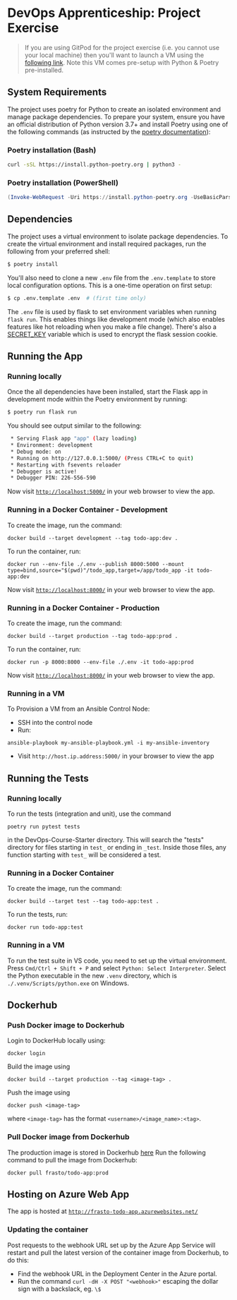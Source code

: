 # DevOps Apprenticeship: Project Exercise

> If you are using GitPod for the project exercise (i.e. you cannot use your local machine) then you'll want to launch a VM using the [following link](https://gitpod.io/#https://github.com/CorndelWithSoftwire/DevOps-Course-Starter). Note this VM comes pre-setup with Python & Poetry pre-installed.

## System Requirements

The project uses poetry for Python to create an isolated environment and manage package dependencies. To prepare your system, ensure you have an official distribution of Python version 3.7+ and install Poetry using one of the following commands (as instructed by the [poetry documentation](https://python-poetry.org/docs/#system-requirements)):

### Poetry installation (Bash)

```bash
curl -sSL https://install.python-poetry.org | python3 -
```

### Poetry installation (PowerShell)

```powershell
(Invoke-WebRequest -Uri https://install.python-poetry.org -UseBasicParsing).Content | py -
```

## Dependencies

The project uses a virtual environment to isolate package dependencies. To create the virtual environment and install required packages, run the following from your preferred shell:

```bash
$ poetry install
```

You'll also need to clone a new `.env` file from the `.env.template` to store local configuration options. This is a one-time operation on first setup:

```bash
$ cp .env.template .env  # (first time only)
```

The `.env` file is used by flask to set environment variables when running `flask run`. This enables things like development mode (which also enables features like hot reloading when you make a file change). There's also a [SECRET_KEY](https://flask.palletsprojects.com/en/1.1.x/config/#SECRET_KEY) variable which is used to encrypt the flask session cookie.

## Running the App 

### Running locally

Once the all dependencies have been installed, start the Flask app in development mode within the Poetry environment by running:
```bash
$ poetry run flask run
```

You should see output similar to the following:
```bash
 * Serving Flask app "app" (lazy loading)
 * Environment: development
 * Debug mode: on
 * Running on http://127.0.0.1:5000/ (Press CTRL+C to quit)
 * Restarting with fsevents reloader
 * Debugger is active!
 * Debugger PIN: 226-556-590
```
Now visit [`http://localhost:5000/`](http://localhost:5000/) in your web browser to view the app.

### Running in a Docker Container - Development

To create the image, run the command:
```
docker build --target development --tag todo-app:dev .
```

To run the container, run:
```
docker run --env-file ./.env --publish 8000:5000 --mount type=bind,source="$(pwd)"/todo_app,target=/app/todo_app -it todo-app:dev
```

Now visit [`http://localhost:8000/`](http://localhost:8000/) in your web browser to view the app.

### Running in a Docker Container - Production

To create the image, run the command:
```
docker build --target production --tag todo-app:prod .
```

To run the container, run:
```
docker run -p 8000:8000 --env-file ./.env -it todo-app:prod
```

Now visit [`http://localhost:8000/`](http://localhost:8000/) in your web browser to view the app.

### Running in a VM

To Provision a VM from an Ansible Control Node:

- SSH into the control node
- Run:
```
ansible-playbook my-ansible-playbook.yml -i my-ansible-inventory
```

- Visit `http://host.ip.address:5000/` in your browser to view the app


## Running the Tests

### Running locally

To run the tests (integration and unit), use the command 
```
poetry run pytest tests
``` 
in the DevOps-Course-Starter directory. This will search the "tests" directory for files starting in `test_` or ending in `_test`. Inside those files, any function starting with `test_` will be considered a test.

### Running in a Docker Container

To create the image, run the command:
```
docker build --target test --tag todo-app:test .
```

To run the tests, run:
```
docker run todo-app:test
```

### Running in a VM

To run the test suite in VS code, you need to set up the virtual environment. Press `Cmd/Ctrl + Shift + P` and select `Python: Select Interpreter`. Select the Python executable in the new `.venv` directory, which is `./.venv/Scripts/python.exe` on Windows.

## Dockerhub
### Push Docker image to Dockerhub

Login to DockerHub locally using:
```
docker login
```
Build the image using
```
docker build --target production --tag <image-tag> .
```
Push the image using
```
docker push <image-tag>
```
where `<image-tag>` has the format `<username>/<image_name>:<tag>`.

### Pull Docker image from Dockerhub

The production image is stored in Dockerhub [here](https://hub.docker.com/repository/docker/frasto/todo-app/general)
Run the following command to pull the image from Dockerhub:
```
docker pull frasto/todo-app:prod
```

## Hosting on Azure Web App

The app is hosted at [`http://frasto-todo-app.azurewebsites.net/`](http://frasto-todo-app.azurewebsites.net/)

### Updating the container

Post requests to the webhook URL set up by the Azure App Service will restart and pull the latest version of the container image from Dockerhub, to do this:
- Find the webhook URL in the Deployment Center in the Azure portal.
- Run the command `curl -dH -X POST "<webhook>"` escaping the dollar sign with a backslack, eg. `\$`